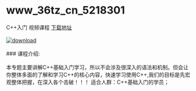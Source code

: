 # www_36tz_cn_5218301
C++入门 视频课程
[下载地址](http://www.36tz.cn/article/5218301 "下载地址")
<br/></br>[![download](http://36tz.cn/muke_img/2021_02_1-20-300x209.png "下载地址")](http://www.36tz.cn/article/5218301 "下载地址")
<br/></br>### 课程介绍:<br/></br>本专题主要讲解C++基础入门学习，所以不会涉及很深入的语法和机制。但会让你整体多面的了解和学习C++的核心内容，快速学习使用C++,我们的目标是先宏观整体把握，在深入各个击破！！！
适合人群：C++基础入门的学员；

